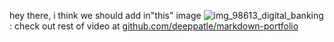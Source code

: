 hey there, i think we should add in"this" image
![img_98613_digital_banking](https://user-images.githubusercontent.com/87406470/160119291-3beac1d2-b8c7-4d12-82aa-ffb6e1a8b485.jpg)
:
check out rest of video at [github.com/deeppatle/markdown-portfolio](https://github.com/deeppatle/markdown-portfolio)
